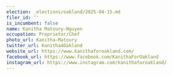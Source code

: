 ```yaml
---
election: _elections/oakland/2025-04-15.md
filer_id: ''
is_incumbent: false
name: Kanitha Matoury-Nguyen
occupation: Proprietor/Chef
photo_url: Kanitha-Matoury
twitter_url: Kanitha4Oakland
website_url: https://www.kanithaforoakland.com/
facebook_url: https://www.facebook.com/KanithaForOakland
instagram_url: https://www.instagram.com/kanithaforoakland/
---
```

